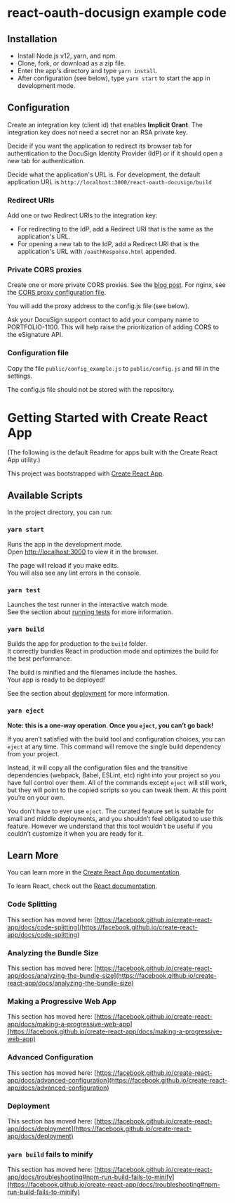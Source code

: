 # react-oauth-docusign example code

## Installation
* Install Node.js v12, yarn, and npm.
* Clone, fork, or download as a zip file.
* Enter the app's directory and type `yarn install`.
* After configuration (see below), type `yarn start` to start the 
  app in development mode.

## Configuration
Create an integration key (client id) that enables **Implicit Grant**.
The integration key does not need a secret nor an RSA private key.

Decide if you want the application to redirect its browser tab for authentication
to the DocuSign Identity Provider (IdP) or if it should open a new tab for authentication. 

Decide what the application's URL is. For development, the default 
application URL is
`http://localhost:3000/react-oauth-docusign/build`

### Redirect URIs
Add one or two Redirect URIs to the integration key:
* For redirecting to the IdP, add a Redirect URI that is the same as the application's URL.
* For opening a new tab to the IdP, add a Redirect URI that is the application's URL with
  `/oauthResponse.html` appended.

### Private CORS proxies
Create one or more private CORS proxies. See the 
[blog post](https://www.docusign.com/blog/dsdev-building-single-page-applications-with-docusign-and-cors-part-2).
For nginx, see the [CORS proxy configuration file](https://github.com/docusign/blog-create-a-CORS-gateway/blob/master/nginx_site_file).

You will add the proxy address to the config.js file (see below).

Ask your DocuSign support contact to add your company
name to PORTFOLIO-1100. This will help raise the prioritization
of adding CORS to the eSignature API.

### Configuration file
Copy the file `public/config_example.js` to `public/config.js` and fill in the settings.

The config.js file should not be stored with the repository.

# Getting Started with Create React App
(The following is the default Readme for apps built with the Create React App utility.)

This project was bootstrapped with [Create React App](https://github.com/facebook/create-react-app).

## Available Scripts

In the project directory, you can run:

### `yarn start`

Runs the app in the development mode.\
Open [http://localhost:3000](http://localhost:3000) to view it in the browser.

The page will reload if you make edits.\
You will also see any lint errors in the console.

### `yarn test`

Launches the test runner in the interactive watch mode.\
See the section about [running tests](https://facebook.github.io/create-react-app/docs/running-tests) for more information.

### `yarn build`

Builds the app for production to the `build` folder.\
It correctly bundles React in production mode and optimizes the build for the best performance.

The build is minified and the filenames include the hashes.\
Your app is ready to be deployed!

See the section about [deployment](https://facebook.github.io/create-react-app/docs/deployment) for more information.

### `yarn eject`

**Note: this is a one-way operation. Once you `eject`, you can’t go back!**

If you aren’t satisfied with the build tool and configuration choices, you can `eject` at any time. This command will remove the single build dependency from your project.

Instead, it will copy all the configuration files and the transitive dependencies (webpack, Babel, ESLint, etc) right into your project so you have full control over them. All of the commands except `eject` will still work, but they will point to the copied scripts so you can tweak them. At this point you’re on your own.

You don’t have to ever use `eject`. The curated feature set is suitable for small and middle deployments, and you shouldn’t feel obligated to use this feature. However we understand that this tool wouldn’t be useful if you couldn’t customize it when you are ready for it.

## Learn More

You can learn more in the [Create React App documentation](https://facebook.github.io/create-react-app/docs/getting-started).

To learn React, check out the [React documentation](https://reactjs.org/).

### Code Splitting

This section has moved here: [https://facebook.github.io/create-react-app/docs/code-splitting](https://facebook.github.io/create-react-app/docs/code-splitting)

### Analyzing the Bundle Size

This section has moved here: [https://facebook.github.io/create-react-app/docs/analyzing-the-bundle-size](https://facebook.github.io/create-react-app/docs/analyzing-the-bundle-size)

### Making a Progressive Web App

This section has moved here: [https://facebook.github.io/create-react-app/docs/making-a-progressive-web-app](https://facebook.github.io/create-react-app/docs/making-a-progressive-web-app)

### Advanced Configuration

This section has moved here: [https://facebook.github.io/create-react-app/docs/advanced-configuration](https://facebook.github.io/create-react-app/docs/advanced-configuration)

### Deployment

This section has moved here: [https://facebook.github.io/create-react-app/docs/deployment](https://facebook.github.io/create-react-app/docs/deployment)

### `yarn build` fails to minify

This section has moved here: [https://facebook.github.io/create-react-app/docs/troubleshooting#npm-run-build-fails-to-minify](https://facebook.github.io/create-react-app/docs/troubleshooting#npm-run-build-fails-to-minify)
